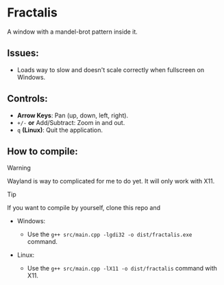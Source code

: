 # Fractalis
A window with a mandel-brot pattern inside it.

## Issues:
- Loads way to slow and doesn't scale correctly when fullscreen on Windows.

## Controls:
- **Arrow Keys**: Pan (up, down, left, right).
- `+/-` **or** Add/Subtract: Zoom in and out.
- `q` **(Linux)**: Quit the application.


## How to compile:

> [!WARNING]
> Wayland is way to complicated for me to do yet. It will only work with X11.

> [!TIP]
> If you want to compile by yourself, clone this repo and 

- Windows:
    - Use the `g++ src/main.cpp -lgdi32 -o dist/fractalis.exe` command.

- Linux:
    - Use the `g++ src/main.cpp -lX11 -o dist/fractalis` command with X11.
